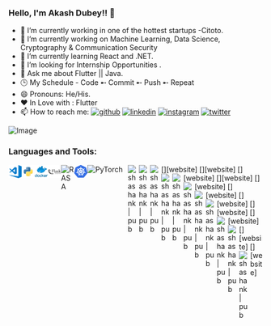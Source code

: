 ### Hello, I'm **Akash Dubey**!! 👋




- 🔭 I’m currently working in one of the hottest startups -Citoto.
- 🔭 I’m currently working on Machine Learning, Data Science, Cryptography & Communication Security
- 🌱 I’m currently learning React and .NET.
- 👯 I’m looking for Internship Opportunities .
- 💬 Ask me about Flutter || Java.
- 🕒 My Schedule - Code ➸ Commit ➸ Push ➸ Repeat
- 😄 Pronouns: He/His.
- ❤️ In Love with : Flutter
- 📫 How to reach me: 
[<img src='https://cdn.jsdelivr.net/npm/simple-icons@3.0.1/icons/github.svg' alt='github' height='40'>](https://github.com/rahul975337)     [<img src='https://cdn.jsdelivr.net/npm/simple-icons@3.0.1/icons/linkedin.svg' alt='linkedin' height='40'>](https://www.linkedin.com/in/akash-dubey-1153b4195/)   [<img src='https://cdn.jsdelivr.net/npm/simple-icons@3.0.1/icons/instagram.svg' alt='instagram' height='40'>](https://www.instagram.com/akashdube299/)     [<img src='https://cdn.jsdelivr.net/npm/simple-icons@3.0.1/icons/twitter.svg' alt='twitter' height='40'>](https://twitter.com/AkashDu12238127)  
  


![Image](https://github-readme-stats.vercel.app/api?username=Akashdu&&show_icons=true&count_private=true&title_color=ffffff&icon_color=ffbf00&text_color=ffffff&bg_color=27363e)

### Languages and Tools:

<img align="left" alt="Visual Studio Code" width="26px" src="https://raw.githubusercontent.com/github/explore/80688e429a7d4ef2fca1e82350fe8e3517d3494d/topics/visual-studio-code/visual-studio-code.png" />
<img align="left" alt="Python" width="26px" src="https://raw.githubusercontent.com/github/explore/80688e429a7d4ef2fca1e82350fe8e3517d3494d/topics/python/python.png" />
<img align="left" alt="Docker" width="26px" src="https://raw.githubusercontent.com/github/explore/80688e429a7d4ef2fca1e82350fe8e3517d3494d/topics/docker/docker.png" />
<img align="left" alt="Flask" width="26px" src="https://raw.githubusercontent.com/github/explore/80688e429a7d4ef2fca1e82350fe8e3517d3494d/topics/flask/flask.png" />
<img align="left" alt="RASA" width="26px" src="https://d33wubrfki0l68.cloudfront.net/37c130df420c6a673ad6c2e494c0224606ace77b/e6afa/static/60e441f8eadef13bea0cc790c8cf188b/rasa-logo.svg" />
<img align="left" alt="Kubernetes" width="26px" src="https://github.com/kubernetes/kubernetes/raw/master/logo/logo.png" />
<img align="left" alt="PyTorch" width="80px" src="https://raw.githubusercontent.com/valohai/ml-logos/5127528b5baadb77a6ea4b999a47b4e86bf0f98b/pytorch.svg" />

[<img align="left" alt="shashank | pub" width="22px" src="https://cdn.jsdelivr.net/npm/simple-icons@v3/icons/android.svg" />][website]
[<img align="left" alt="shashank | pub" width="22px" src="https://cdn.jsdelivr.net/npm/simple-icons@v3/icons/java.svg" />][website]
[<img align="left" alt="shashank | pub" width="22px" src="https://cdn.jsdelivr.net/npm/simple-icons@v3/icons/kotlin.svg" />][website]
[<img align="left" alt="shashank | pub" width="22px" src="https://cdn.jsdelivr.net/npm/simple-icons@v3/icons/gradle.svg" />][website]
[<img align="left" alt="shashank | pub" width="22px" src="https://cdn.jsdelivr.net/npm/simple-icons@v3/icons/flutter.svg" />][website]
[<img align="left" alt="shashank | pub" width="22px" src="https://cdn.jsdelivr.net/npm/simple-icons@v3/icons/dart.svg" />][website]
[<img align="left" alt="shashank | pub" width="22px" src="https://cdn.jsdelivr.net/npm/simple-icons@v3/icons/jekyll.svg" />][website]
[<img align="left" alt="shashank | pub" width="22px" src="https://cdn.jsdelivr.net/npm/simple-icons@v3/icons/hugo.svg" />][website]
[<img align="left" alt="shashank | pub" width="22px" src="https://cdn.jsdelivr.net/npm/simple-icons@v3/icons/git.svg" />][website]
[<img align="left" alt="shashank | pub" width="22px" src="https://cdn.jsdelivr.net/npm/simple-icons@v3/icons/python.svg" />][website]
[<img align="left" alt="shashank | pub" width="22px" src="https://cdn.jsdelivr.net/npm/simple-icons@v3/icons/figma.svg" />][website]

<br />
<br />



